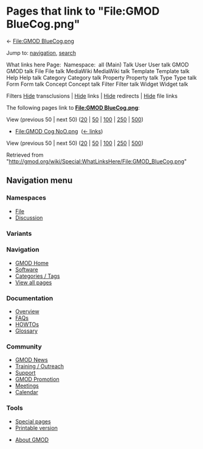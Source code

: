 <div id="mw-page-base" class="noprint">

</div>

<div id="mw-head-base" class="noprint">

</div>

<div id="content" class="mw-body" role="main">

<span id="top"></span>

<div id="mw-js-message" style="display:none;">

</div>



# <span dir="auto">Pages that link to "File:GMOD BlueCog.png"</span>

<div id="bodyContent">

<div id="contentSub">

← [File:GMOD
BlueCog.png](/wiki/File:GMOD_BlueCog.png "File:GMOD BlueCog.png")

</div>

<div id="jump-to-nav" class="mw-jump">

Jump to: [navigation](#mw-navigation), [search](#p-search)

</div>

<div id="mw-content-text">

What links here Page:  Namespace:  all (Main) Talk User User talk GMOD
GMOD talk File File talk MediaWiki MediaWiki talk Template Template talk
Help Help talk Category Category talk Property Property talk Type Type
talk Form Form talk Concept Concept talk Filter Filter talk Widget
Widget talk

Filters
[Hide](/mediawiki/index.php?title=Special:WhatLinksHere/File:GMOD_BlueCog.png&hidetrans=1 "Special:WhatLinksHere/File:GMOD BlueCog.png")
transclusions \|
[Hide](/mediawiki/index.php?title=Special:WhatLinksHere/File:GMOD_BlueCog.png&hidelinks=1 "Special:WhatLinksHere/File:GMOD BlueCog.png")
links \|
[Hide](/mediawiki/index.php?title=Special:WhatLinksHere/File:GMOD_BlueCog.png&hideredirs=1 "Special:WhatLinksHere/File:GMOD BlueCog.png")
redirects \|
[Hide](/mediawiki/index.php?title=Special:WhatLinksHere/File:GMOD_BlueCog.png&hideimages=1 "Special:WhatLinksHere/File:GMOD BlueCog.png")
file links

The following pages link to **[File:GMOD
BlueCog.png](/wiki/File:GMOD_BlueCog.png "File:GMOD BlueCog.png")**:

View (previous 50 \| next 50)
([20](/mediawiki/index.php?title=Special:WhatLinksHere/File:GMOD_BlueCog.png&limit=20 "Special:WhatLinksHere/File:GMOD BlueCog.png")
\|
[50](/mediawiki/index.php?title=Special:WhatLinksHere/File:GMOD_BlueCog.png&limit=50 "Special:WhatLinksHere/File:GMOD BlueCog.png")
\|
[100](/mediawiki/index.php?title=Special:WhatLinksHere/File:GMOD_BlueCog.png&limit=100 "Special:WhatLinksHere/File:GMOD BlueCog.png")
\|
[250](/mediawiki/index.php?title=Special:WhatLinksHere/File:GMOD_BlueCog.png&limit=250 "Special:WhatLinksHere/File:GMOD BlueCog.png")
\|
[500](/mediawiki/index.php?title=Special:WhatLinksHere/File:GMOD_BlueCog.png&limit=500 "Special:WhatLinksHere/File:GMOD BlueCog.png"))

- [File:GMOD Cog
  NoO.png](/wiki/File:GMOD_Cog_NoO.png "File:GMOD Cog NoO.png") ‎
  <span class="mw-whatlinkshere-tools">([←
  links](/mediawiki/index.php?title=Special:WhatLinksHere&target=File%3AGMOD+Cog+NoO.png "Special:WhatLinksHere"))</span>

View (previous 50 \| next 50)
([20](/mediawiki/index.php?title=Special:WhatLinksHere/File:GMOD_BlueCog.png&limit=20 "Special:WhatLinksHere/File:GMOD BlueCog.png")
\|
[50](/mediawiki/index.php?title=Special:WhatLinksHere/File:GMOD_BlueCog.png&limit=50 "Special:WhatLinksHere/File:GMOD BlueCog.png")
\|
[100](/mediawiki/index.php?title=Special:WhatLinksHere/File:GMOD_BlueCog.png&limit=100 "Special:WhatLinksHere/File:GMOD BlueCog.png")
\|
[250](/mediawiki/index.php?title=Special:WhatLinksHere/File:GMOD_BlueCog.png&limit=250 "Special:WhatLinksHere/File:GMOD BlueCog.png")
\|
[500](/mediawiki/index.php?title=Special:WhatLinksHere/File:GMOD_BlueCog.png&limit=500 "Special:WhatLinksHere/File:GMOD BlueCog.png"))

</div>

<div class="printfooter">

Retrieved from
"<http://gmod.org/wiki/Special:WhatLinksHere/File:GMOD_BlueCog.png>"

</div>

<div id="catlinks" class="catlinks catlinks-allhidden">

</div>

<div class="visualClear">

</div>

</div>

</div>

<div id="mw-navigation">

## Navigation menu

<div id="mw-head">



<div id="left-navigation">

<div id="p-namespaces" class="vectorTabs" role="navigation"
aria-labelledby="p-namespaces-label">

### Namespaces

- <span id="ca-nstab-image"><a href="/wiki/File:GMOD_BlueCog.png" accesskey="c"
  title="View the file page [c]">File</a></span>
- <span id="ca-talk"><a
  href="/mediawiki/index.php?title=File_talk:GMOD_BlueCog.png&amp;action=edit&amp;redlink=1"
  accesskey="t"
  title="Discussion about the content page [t]">Discussion</a></span>

</div>

<div id="p-variants" class="vectorMenu emptyPortlet" role="navigation"
aria-labelledby="p-variants-label">

### 

### Variants[](#)

<div class="menu">

</div>

</div>

</div>





</div>

</div>

</div>

<div id="mw-panel">

<div id="p-logo" role="banner">

<a href="/wiki/Main_Page"
style="background-image: url(http://gmod.org/images/GMOD-cogs.png);"
title="Visit the main page"></a>

</div>

<div id="p-Navigation" class="portal" role="navigation"
aria-labelledby="p-Navigation-label">

### Navigation

<div class="body">

- <span id="n-GMOD-Home">[GMOD Home](/wiki/Main_Page)</span>
- <span id="n-Software">[Software](/wiki/GMOD_Components)</span>
- <span id="n-Categories-.2F-Tags">[Categories /
  Tags](/wiki/Categories)</span>
- <span id="n-View-all-pages">[View all
  pages](/wiki/Special:AllPages)</span>

</div>

</div>

<div id="p-Documentation" class="portal" role="navigation"
aria-labelledby="p-Documentation-label">

### Documentation

<div class="body">

- <span id="n-Overview">[Overview](/wiki/Overview)</span>
- <span id="n-FAQs">[FAQs](/wiki/Category:FAQ)</span>
- <span id="n-HOWTOs">[HOWTOs](/wiki/Category:HOWTO)</span>
- <span id="n-Glossary">[Glossary](/wiki/Glossary)</span>

</div>

</div>

<div id="p-Community" class="portal" role="navigation"
aria-labelledby="p-Community-label">

### Community

<div class="body">

- <span id="n-GMOD-News">[GMOD News](/wiki/GMOD_News)</span>
- <span id="n-Training-.2F-Outreach">[Training /
  Outreach](/wiki/Training_and_Outreach)</span>
- <span id="n-Support">[Support](/wiki/Support)</span>
- <span id="n-GMOD-Promotion">[GMOD
  Promotion](/wiki/GMOD_Promotion)</span>
- <span id="n-Meetings">[Meetings](/wiki/Meetings)</span>
- <span id="n-Calendar">[Calendar](/wiki/Calendar)</span>

</div>

</div>

<div id="p-tb" class="portal" role="navigation"
aria-labelledby="p-tb-label">

### Tools

<div class="body">

- <span id="t-specialpages"><a href="/wiki/Special:SpecialPages" accesskey="q"
  title="A list of all special pages [q]">Special pages</a></span>
- <span id="t-print"><a
  href="/mediawiki/index.php?title=Special:WhatLinksHere/File:GMOD_BlueCog.png&amp;printable=yes"
  rel="alternate" accesskey="p"
  title="Printable version of this page [p]">Printable version</a></span>

</div>

</div>

</div>

</div>

<div id="footer" role="contentinfo">

- <span id="footer-places-about">[About
  GMOD](/wiki/GMOD:About "GMOD:About")</span>

<!-- -->






</div>
